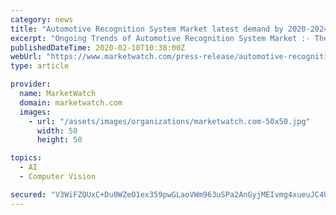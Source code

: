 ```yaml
---
category: news
title: "Automotive Recognition System Market latest demand by 2020-2024 with leading players like - CogniVue, EyeSight Technologies, Intel, Qualcomm"
excerpt: "Ongoing Trends of Automotive Recognition System Market :- The Automotive Recognition System market industry report highlights the important components related to the top sellers of Automotive Recognition System industry that influence the market."
publishedDateTime: 2020-02-10T10:38:00Z
webUrl: "https://www.marketwatch.com/press-release/automotive-recognition-system-market-latest-demand-by-2020-2024-with-leading-players-like---cognivue-eyesight-technologies-intel-qualcomm-2020-02-10"
type: article

provider:
  name: MarketWatch
  domain: marketwatch.com
  images:
    - url: "/assets/images/organizations/marketwatch.com-50x50.jpg"
      width: 50
      height: 50

topics:
  - AI
  - Computer Vision

secured: "V3WiFZQUxC+Du0WZeO1ex359pwGLaoVWm963uSPa2AnGyjMEIvmg4xueuJC4UqXXR2HEWIlFrGgjb67LDmXFWT48XxzvnJ89ofLpShJA6Yg3h1CNoG4hQskaxqVmQ9gD7KolSEqnGB9zmE1pG+nn1ylyhW/O077kZKgHJcdLmQ73YPYuz/BxwpGPmxHXK+onaxxvhBlBM2zyP3pwesVyVTHSdgQt86fFGnt6MeLHrtBzR1sY1b6GItattxNNFDYCULpQNL1tYhT40W4ZBs3mBNli7IS/H2eac1SGRbKDAF7edbHkJGf/zMFKtDcm/I1z;Ct5VMih5pC62qgAp2N6JdQ=="
---
```



